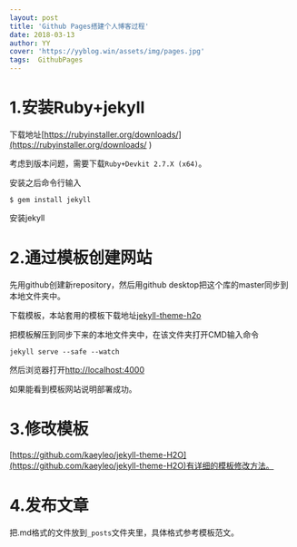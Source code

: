 ```yaml
---
layout: post
title: 'Github Pages搭建个人博客过程'
date: 2018-03-13
author: YY
cover: 'https://yyblog.win/assets/img/pages.jpg'
tags:  GithubPages
---
```


# 1.安装Ruby+jekyll

下载地址[https://rubyinstaller.org/downloads/](https://rubyinstaller.org/downloads/ )

考虑到版本问题，需要下载` Ruby+Devkit 2.7.X (x64) `。

安装之后命令行输入
```
$ gem install jekyll
```

安装jekyll


# 2.通过模板创建网站

先用github创建新repository，然后用github desktop把这个库的master同步到本地文件夹中。

下载模板，本站套用的模板下载地址[jekyll-theme-h2o](http://jekyllthemes.org/themes/jekyll-theme-h2o/)

把模板解压到同步下来的本地文件夹中，在该文件夹打开CMD输入命令

```
jekyll serve --safe --watch
```

然后浏览器打开[http://localhost:4000](http://localhost:4000)

如果能看到模板网站说明部署成功。


# 3.修改模板

[https://github.com/kaeyleo/jekyll-theme-H2O](https://github.com/kaeyleo/jekyll-theme-H2O)有详细的模板修改方法。

# 4.发布文章
把.md格式的文件放到`_posts`文件夹里，具体格式参考模板范文。

